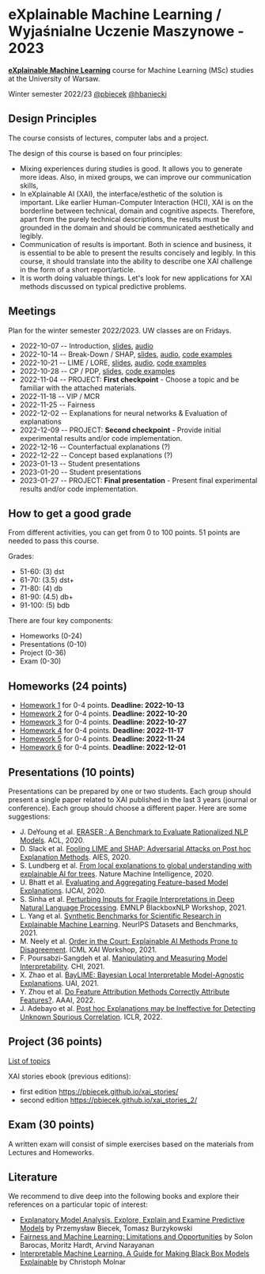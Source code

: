 # eXplainable Machine Learning / Wyjaśnialne Uczenie Maszynowe - 2023

[**eXplainable Machine Learning**](https://usosweb.uw.edu.pl/kontroler.php?_action=katalog2/przedmioty/pokazPrzedmiot&kod=1000-319bEML) course for Machine Learning (MSc) studies at the University of Warsaw. 

Winter semester 2022/23 [@pbiecek](https://github.com/pbiecek) [@hbaniecki](https://github.com/hbaniecki)


## Design Principles

The course consists of lectures, computer labs and a project.

The design of this course is based on four principles:

- Mixing experiences during studies is good. It allows you to generate more ideas. Also, in mixed groups, we can improve our communication skills,
- In eXplainable AI (XAI), the interface/esthetic of the solution is important. Like earlier Human-Computer Interaction (HCI), XAI is on the borderline between technical, domain and cognitive aspects. Therefore, apart from the purely technical descriptions, the results must be grounded in the domain and should be communicated aesthetically and legibly. 
- Communication of results is important. Both in science and business, it is essential to be able to present the results concisely and legibly. In this course, it should translate into the ability to describe one XAI challenge in the form of a short report/article.
- It is worth doing valuable things. Let's look for new applications for XAI methods discussed on typical predictive problems.


## Meetings

Plan for the winter semester 2022/2023. UW classes are on Fridays. 


* 2022-10-07  -- Introduction, [slides](https://htmlpreview.github.io/?https://raw.githubusercontent.com/mim-uw/TrustworthyMachineLearning-2023/main/Lectures/01_introduction.html#/title-slide), [audio](https://youtu.be/1UkrvKyvMDw)
* 2022-10-14  -- Break-Down / SHAP, [slides](https://htmlpreview.github.io/?https://raw.githubusercontent.com/mim-uw/eXplainableMachineLearning-2023/main/Lectures/02_shap.html#/title-slide), [audio](https://youtu.be/SJQWAJLhMas), [code examples](https://mim-uw.github.io/eXplainableMachineLearning-2023/hw2_shap_with_xgboost_on_titanic.html)
* 2022-10-21  -- LIME / LORE, [slides](https://htmlpreview.github.io/?https://raw.githubusercontent.com/mim-uw/eXplainableMachineLearning-2023/main/Lectures/03_lime.html), [audio](https://youtu.be/l5I1uwoKrME), [code examples](https://mim-uw.github.io/eXplainableMachineLearning-2023/hw3_lime_with_xgboost_on_titanic.html)
* 2022-10-28  -- CP / PDP, [slides](https://htmlpreview.github.io/?https://raw.githubusercontent.com/mim-uw/eXplainableMachineLearning-2023/main/Lectures/04_pdp.html#/title-slide), [code examples](https://mim-uw.github.io/eXplainableMachineLearning-2023/hw4_cp_and_pdp_with_xgboost_on_titanic.html)
* 2022-11-04  -- PROJECT: **First checkpoint** - Choose a topic and be familiar with the attached materials.
* 2022-11-18  -- VIP / MCR
* 2022-11-25  -- Fairness
* 2022-12-02  -- Explanations for neural networks & Evaluation of explanations 
* 2022-12-09  -- PROJECT: **Second checkpoint** - Provide initial experimental results and/or code implementation.
* 2022-12-16  -- Counterfactual explanations (?)
* 2022-12-22  -- Concept based explanations (?)
* 2023-01-13  -- Student presentations
* 2023-01-20  -- Student presentations
* 2023-01-27  -- PROJECT:  **Final presentation** - Present final experimental results and/or code implementation.


## How to get a good grade

From different activities, you can get from 0 to 100 points. 51 points are needed to pass this course.

Grades:

* 51-60: (3) dst
* 61-70: (3.5) dst+
* 71-80: (4) db
* 81-90: (4.5) db+
* 91-100: (5) bdb


There are four key components:

* Homeworks (0-24)
* Presentations (0-10)
* Project (0-36)
* Exam  (0-30)

## Homeworks (24 points)

 - [Homework 1](https://github.com/mim-uw/TrustworthyMachineLearning-2023/tree/main/Homeworks/HW1)  for 0-4 points. **Deadline: 2022-10-13**
 - [Homework 2](https://github.com/mim-uw/TrustworthyMachineLearning-2023/tree/main/Homeworks/HW2)  for 0-4 points. **Deadline: 2022-10-20** 
 - [Homework 3](https://github.com/mim-uw/TrustworthyMachineLearning-2023/tree/main/Homeworks/HW3)  for 0-4 points. **Deadline: 2022-10-27**
 - [Homework 4](https://github.com/mim-uw/TrustworthyMachineLearning-2023/tree/main/Homeworks/HW4)  for 0-4 points. **Deadline: 2022-11-17**
 - [Homework 5](https://github.com/mim-uw/TrustworthyMachineLearning-2023/tree/main/Homeworks/HW5)  for 0-4 points. **Deadline: 2022-11-24**
 - [Homework 6](https://github.com/mim-uw/TrustworthyMachineLearning-2023/tree/main/Homeworks/HW6)  for 0-4 points. **Deadline: 2022-12-01**

## Presentations (10 points)

Presentations can be prepared by one or two students. Each group should present a single paper related to XAI published in the last 3 years (journal or conference). Each group should choose a different paper. Here are some suggestions:


* J. DeYoung et al. [ERASER : A Benchmark to Evaluate Rationalized NLP Models](https://aclanthology.org/2020.acl-main.408.pdf). ACL, 2020.
* D. Slack et al. [Fooling LIME and SHAP: Adversarial Attacks on Post hoc Explanation Methods](https://dl.acm.org/doi/10.1145/3375627.3375830). AIES, 2020.
* S. Lundberg et al. [From local explanations to global understanding with explainable AI for trees](https://www.nature.com/articles/s42256-019-0138-9). Nature Machine Intelligence, 2020.
* U. Bhatt et al. [Evaluating and Aggregating Feature-based Model Explanations](https://www.ijcai.org/Proceedings/2020/0417). IJCAI, 2020.
* S. Sinha et al. [Perturbing Inputs for Fragile Interpretations in Deep Natural Language Processing](https://arxiv.org/abs/2108.04990). EMNLP BlackboxNLP Workshop, 2021.
* L. Yang et al. [Synthetic Benchmarks for Scientific Research in Explainable Machine Learning](https://openreview.net/forum?id=R7vr14ffhF9). NeurIPS Datasets and Benchmarks, 2021.
* M. Neely et al. [Order in the Court: Explainable AI Methods Prone to Disagreement](https://arxiv.org/abs/2105.03287). ICML XAI Workshop, 2021.
* F. Poursabzi-Sangdeh et al. [Manipulating and Measuring Model Interpretability](https://arxiv.org/abs/1802.07810v5). CHI, 2021.
* X. Zhao et al. [BayLIME: Bayesian Local Interpretable Model-Agnostic Explanations](https://proceedings.mlr.press/v161/zhao21a.html). UAI, 2021.
* Y. Zhou et al. [Do Feature Attribution Methods Correctly Attribute Features?](https://ojs.aaai.org/index.php/AAAI/article/view/21196). AAAI, 2022.
* J. Adebayo et al. [Post hoc Explanations may be Ineffective for Detecting Unknown Spurious Correlation](https://openreview.net/forum?id=xNOVfCCvDpM). ICLR, 2022.

## Project (36 points)

[List of topics](https://docs.google.com/document/d/15lqyxRtolxBgZjDWs81ISXnJ6y0vUOXp8KcQeug1s3g/edit?usp=sharing)

XAI stories ebook (previous editions): 
- first edition https://pbiecek.github.io/xai_stories/
- second edition https://pbiecek.github.io/xai_stories_2/
<!-- - this edition https://github.com/pbiecek/xai_stories_3/ -->

## Exam (30 points)

A written exam will consist of simple exercises based on the materials from Lectures and Homeworks.

## Literature

We recommend to dive deep into the following books and explore their references on a particular topic of interest:

* [Explanatory Model Analysis. Explore, Explain and Examine Predictive Models](https://pbiecek.github.io/ema/) by Przemysław Biecek, Tomasz Burzykowski
* [Fairness and Machine Learning: Limitations and Opportunities](https://fairmlbook.org/) by Solon Barocas, Moritz Hardt, Arvind Narayanan
* [Interpretable Machine Learning. A Guide for Making Black Box Models Explainable](https://christophm.github.io/interpretable-ml-book/) by Christoph Molnar
